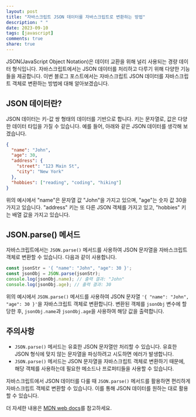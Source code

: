 ```yaml
---
layout: post
title: "자바스크립트 JSON 데이터를 자바스크립트로 변환하는 방법"
description: " "
date: 2023-09-10
tags: [javascript]
comments: true
share: true
---
```


JSON(JavaScript Object Notation)은 데이터 교환을 위해 널리 사용되는 경량 데이터 형식입니다. 자바스크립트에서는 JSON 데이터를 처리하고 다루기 위해 다양한 기능들을 제공합니다. 이번 블로그 포스트에서는 자바스크립트 JSON 데이터를 자바스크립트 객체로 변환하는 방법에 대해 알아보겠습니다.

## JSON 데이터란?

JSON 데이터는 키-값 쌍 형태의 데이터를 기반으로 합니다. 키는 문자열로, 값은 다양한 데이터 타입을 가질 수 있습니다. 예를 들어, 아래와 같은 JSON 데이터를 생각해 보겠습니다.

```json
{
  "name": "John",
  "age": 30,
  "address": {
    "street": "123 Main St",
    "city": "New York"
  },
  "hobbies": ["reading", "coding", "hiking"]
}
```

위의 예시에서 "name"은 문자열 값 "John"을 가지고 있으며, "age"는 숫자 값 30을 가지고 있습니다. "address" 키는 또 다른 JSON 객체를 가지고 있고, "hobbies" 키는 배열 값을 가지고 있습니다.

## JSON.parse() 메서드

자바스크립트에서는 `JSON.parse()` 메서드를 사용하여 JSON 문자열을 자바스크립트 객체로 변환할 수 있습니다. 다음과 같이 사용합니다.

```javascript
const jsonStr = '{ "name": "John", "age": 30 }';
const jsonObj = JSON.parse(jsonStr);
console.log(jsonObj.name); // 출력 결과: "John"
console.log(jsonObj.age); // 출력 결과: 30
```

위의 예시에서 `JSON.parse()` 메서드를 사용하여 JSON 문자열 `'{ "name": "John", "age": 30 }'`을 자바스크립트 객체로 변환합니다. 변환된 객체를 `jsonObj` 변수에 할당한 후, `jsonObj.name`과 `jsonObj.age`을 사용하여 해당 값을 출력합니다.

## 주의사항

- `JSON.parse()` 메서드는 유효한 JSON 문자열만 처리할 수 있습니다. 유효한 JSON 형식에 맞지 않는 문자열을 파싱하려고 시도하면 에러가 발생합니다.
- `JSON.parse()` 메서드는 JSON 문자열을 자바스크립트 객체로 변환하기 때문에, 해당 객체를 사용하는데 필요한 메소드나 프로퍼티들을 사용할 수 있습니다.

자바스크립트에서 JSON 데이터를 다룰 때 `JSON.parse()` 메서드를 활용하면 편리하게 자바스크립트 객체로 변환할 수 있습니다. 이를 통해 JSON 데이터를 원하는 대로 활용할 수 있습니다.

더 자세한 내용은 [MDN web docs](https://developer.mozilla.org/en-US/docs/Web/JavaScript/Reference/Global_Objects/JSON/parse)를 참고하세요.